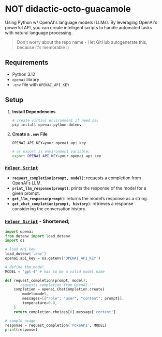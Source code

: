 # NOT didactic-octo-guacamole

Using Python w/  OpenAI's language models (LLMs). By leveraging OpenAI's powerful API, you can create intelligent scripts to handle  automated tasks with natural language processing.

> Don't worry about the repo name - I let GitHub autogenerate this, because it's memorable :)  

## Requirements

- Python 3.12
- `openai` library
- `.env` file with `OPENAI_API_KEY`

## Setup

1. **Install Dependencies**

   ```bash
   # create virtaul environment if need be;
   pip install openai python-dotenv
   ```

2. **Create a `.env` File**

   ```plaintext
   OPENAI_API_KEY=your_openai_api_key
   ```
   ```bash
   # or export as environment variable;
   export OPENAI_API_KEY=your_openai_api_key 
   ```

###  **[`Helper Script`](./helper_functions.py)**

   - **`request_completion(prompt, model)`**: requests a completion from OpenAI's LLM.
   - **`print_llm_response(prompt)`**: prints the response of the model for a given prompt.
   - **`get_llm_response(prompt)`**: returns the model’s response as a string.
   - **`get_chat_completion(prompt, history)`**: retrieves a response considering the conversation history.

### **[`Helper Script`](./helper_functions.py)** - Shortened;

```python
import openai
from dotenv import load_dotenv
import os

# load API key
load_dotenv('.env')
openai.api_key = os.getenv('OPENAI_API_KEY')

# define the model
MODEL = 'gpt-4' # has to be a valid model name

def request_completion(prompt, model):
    '''requests completion from OpenAI.'''
    completion = openai.ChatCompletion.create(
        model=model,
        messages=[{"role": "user", "content": prompt}],
        temperature=0.0,
    )
    return completion.choices[0].message['content']

# sample usage
response = request_completion('PokeAPI', MODEL)
print(response)
```
